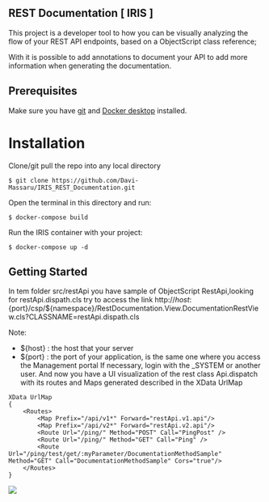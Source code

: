 ## REST Documentation [ IRIS ]
This project is a developer tool to how you can be visually analyzing the flow of your REST API endpoints, based on a ObjectScript class reference;

With it is possible to add annotations to document your API to add more information when generating the documentation.

## Prerequisites

Make sure you have [git](https://git-scm.com/book/en/v2/Getting-Started-Installing-Git) and [Docker desktop](https://www.docker.com/products/docker-desktop) installed.

# Installation 

Clone/git pull the repo into any local directory

```
$ git clone https://github.com/Davi-Massaru/IRIS_REST_Documentation.git
```

Open the terminal in this directory and run:

```
$ docker-compose build
```

Run the IRIS container with your project:

```
$ docker-compose up -d
```
## Getting Started

In tem folder src/restApi you have sample of ObjectScript RestApi,looking for restApi.dispath.cls
try to access the link http://${host}:${port}/csp/${namespace}/RestDocumentation.View.DocumentationRestView.cls?CLASSNAME=restApi.dispath.cls

Note: 
- ${host} : the host that your server
- ${port} : the port of your application, is the same one where you access the Management portal
If necessary, login with the _SYSTEM or another user.
And now you have a UI visualization of the rest class Api.dispatch with its routes and Maps generated described in the XData UrlMap

```
XData UrlMap
{
    <Routes>
        <Map Prefix="/api/v1*" Forward="restApi.v1.api"/>
        <Map Prefix="/api/v2*" Forward="restApi.v2.api"/>
        <Route Url="/ping/" Method="POST" Call="PingPost" />
        <Route Url="/ping/" Method="GET" Call="Ping" />
        <Route Url="/ping/test/get/:myParameter/DocumentationMethodSample" Method="GET" Call="DocumentationMethodSample" Cors="true"/>
    </Routes>
}
```
<img src="https://github.com/Davi-Massaru/IRIS_REST_Documentation/blob/main/READMEFILES/show.gif?raw=true"></img>


